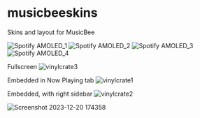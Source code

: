 # musicbeeskins
Skins and layout for MusicBee

![Spotify AMOLED_1](https://github.com/tedhinklater/musicbeeskins/assets/66086488/f3523212-b3b2-42b0-9f99-21a1fdd17946)
![Spotify AMOLED_2](https://github.com/tedhinklater/musicbeeskins/assets/66086488/a43e5e3e-0dd9-43bc-8b07-b4e8638df6c5)
![Spotify AMOLED_3](https://github.com/tedhinklater/musicbeeskins/assets/66086488/865e118f-ec49-4191-bca1-9be84855d89e)
![Spotify AMOLED_4](https://github.com/tedhinklater/musicbeeskins/assets/66086488/b2c978dd-cdc6-4732-a4e7-f5c4ff520c8e)


Fullscreen
![vinylcrate3](https://github.com/tedhinklater/SpotifyAMOLEDVinylCrateTM/assets/66086488/0c4c0f3c-55a0-47b5-acaa-65ae8a0a769e)


Embedded in Now Playing tab
![vinylcrate1](https://github.com/tedhinklater/SpotifyAMOLEDVinylCrateTM/assets/66086488/503f6375-158e-419d-af00-7b0a78ddcea8)

Embedded, with right sidebar
![vinylcrate2](https://github.com/tedhinklater/SpotifyAMOLEDVinylCrateTM/assets/66086488/03c619a3-4283-4459-ab43-f3c10be212ab)

![Screenshot 2023-12-20 174358](https://github.com/tedhinklater/SpotifyAMOLEDVinylCrateTM/assets/66086488/735fd0ee-6644-444c-9d0e-1b8bed69f54b)




